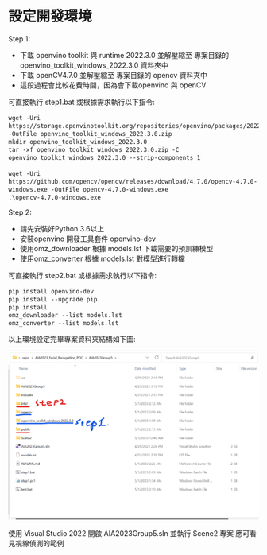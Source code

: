 # 設定開發環境

Step 1: 
* 下載 openvino toolkit 與 runtime 2022.3.0 並解壓縮至 專案目錄的 openvino_toolkit_windows_2022.3.0 資料夾中
* 下載 openCV4.7.0 並解壓縮至 專案目錄的 opencv 資料夾中
* 這段過程會比較花費時間，因為會下載openvino 與 openCV

可直接執行 step1.bat 或根據需求執行以下指令:
```
wget -Uri https://storage.openvinotoolkit.org/repositories/openvino/packages/2022.3/windows/w_openvino_toolkit_windows_2022.3.0.9052.9752fafe8eb_x86_64.zip -OutFile openvino_toolkit_windows_2022.3.0.zip
mkdir openvino_toolkit_windows_2022.3.0 
tar -xf openvino_toolkit_windows_2022.3.0.zip -C openvino_toolkit_windows_2022.3.0 --strip-components 1

wget -Uri https://github.com/opencv/opencv/releases/download/4.7.0/opencv-4.7.0-windows.exe -OutFile opencv-4.7.0-windows.exe
.\opencv-4.7.0-windows.exe
```

Step 2:
* 請先安裝好Python 3.6以上
* 安裝openvino 開發工具套件 openvino-dev 
* 使用omz_downloader 根據 models.lst 下載需要的預訓練模型
* 使用omz_converter 根據 models.lst 對模型進行轉檔

可直接執行 step2.bat 或根據需求執行以下指令:
```
pip install openvino-dev
pip install --upgrade pip
pip install
omz_downloader --list models.lst
omz_converter --list models.lst
```

以上環境設定完畢專案資料夾結構如下圖:

![](pics/init1.png)

使用 Visual Studio 2022 開啟 AIA2023Group5.sln 並執行 Scene2 專案 應可看見視線偵測的範例